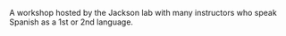 A workshop hosted by the Jackson lab with many instructors who speak Spanish as a 1st or 2nd language.
